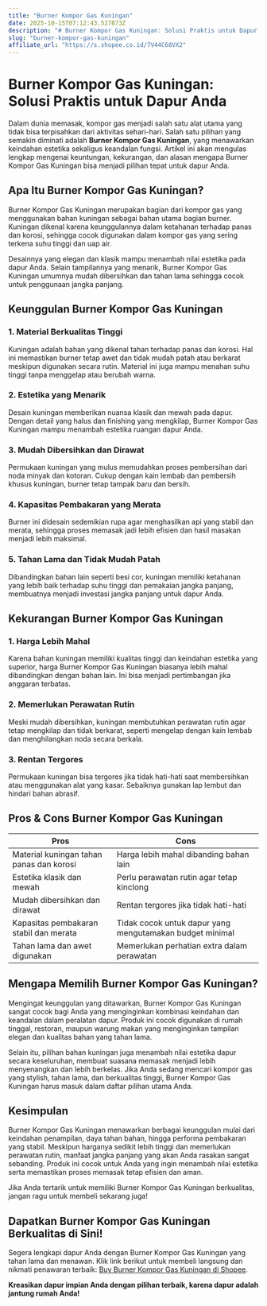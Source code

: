```yaml
---
title: "Burner Kompor Gas Kuningan"
date: 2025-10-15T07:12:43.527873Z
description: "# Burner Kompor Gas Kuningan: Solusi Praktis untuk Dapur Anda..."
slug: "burner-kompor-gas-kuningan"
affiliate_url: "https://s.shopee.co.id/7V44C68VX2"
---
```

# Burner Kompor Gas Kuningan: Solusi Praktis untuk Dapur Anda

Dalam dunia memasak, kompor gas menjadi salah satu alat utama yang tidak bisa terpisahkan dari aktivitas sehari-hari. Salah satu pilihan yang semakin diminati adalah **Burner Kompor Gas Kuningan**, yang menawarkan keindahan estetika sekaligus keandalan fungsi. Artikel ini akan mengulas lengkap mengenai keuntungan, kekurangan, dan alasan mengapa Burner Kompor Gas Kuningan bisa menjadi pilihan tepat untuk dapur Anda.

## Apa Itu Burner Kompor Gas Kuningan?

Burner Kompor Gas Kuningan merupakan bagian dari kompor gas yang menggunakan bahan kuningan sebagai bahan utama bagian burner. Kuningan dikenal karena keunggulannya dalam ketahanan terhadap panas dan korosi, sehingga cocok digunakan dalam kompor gas yang sering terkena suhu tinggi dan uap air.

Desainnya yang elegan dan klasik mampu menambah nilai estetika pada dapur Anda. Selain tampilannya yang menarik, Burner Kompor Gas Kuningan umumnya mudah dibersihkan dan tahan lama sehingga cocok untuk penggunaan jangka panjang.

## Keunggulan Burner Kompor Gas Kuningan

### 1. Material Berkualitas Tinggi

Kuningan adalah bahan yang dikenal tahan terhadap panas dan korosi. Hal ini memastikan burner tetap awet dan tidak mudah patah atau berkarat meskipun digunakan secara rutin. Material ini juga mampu menahan suhu tinggi tanpa menggelap atau berubah warna.

### 2. Estetika yang Menarik

Desain kuningan memberikan nuansa klasik dan mewah pada dapur. Dengan detail yang halus dan finishing yang mengkilap, Burner Kompor Gas Kuningan mampu menambah estetika ruangan dapur Anda.

### 3. Mudah Dibersihkan dan Dirawat

Permukaan kuningan yang mulus memudahkan proses pembersihan dari noda minyak dan kotoran. Cukup dengan kain lembab dan pembersih khusus kuningan, burner tetap tampak baru dan bersih.

### 4. Kapasitas Pembakaran yang Merata

Burner ini didesain sedemikian rupa agar menghasilkan api yang stabil dan merata, sehingga proses memasak jadi lebih efisien dan hasil masakan menjadi lebih maksimal.

### 5. Tahan Lama dan Tidak Mudah Patah

Dibandingkan bahan lain seperti besi cor, kuningan memiliki ketahanan yang lebih baik terhadap suhu tinggi dan pemakaian jangka panjang, membuatnya menjadi investasi jangka panjang untuk dapur Anda.

## Kekurangan Burner Kompor Gas Kuningan

### 1. Harga Lebih Mahal

Karena bahan kuningan memiliki kualitas tinggi dan keindahan estetika yang superior, harga Burner Kompor Gas Kuningan biasanya lebih mahal dibandingkan dengan bahan lain. Ini bisa menjadi pertimbangan jika anggaran terbatas.

### 2. Memerlukan Perawatan Rutin

Meski mudah dibersihkan, kuningan membutuhkan perawatan rutin agar tetap mengkilap dan tidak berkarat, seperti mengelap dengan kain lembab dan menghilangkan noda secara berkala.

### 3. Rentan Tergores

Permukaan kuningan bisa tergores jika tidak hati-hati saat membersihkan atau menggunakan alat yang kasar. Sebaiknya gunakan lap lembut dan hindari bahan abrasif.

## Pros & Cons Burner Kompor Gas Kuningan

| **Pros** | **Cons** |
| --- | --- |
| Material kuningan tahan panas dan korosi | Harga lebih mahal dibanding bahan lain |
| Estetika klasik dan mewah | Perlu perawatan rutin agar tetap kinclong |
| Mudah dibersihkan dan dirawat | Rentan tergores jika tidak hati-hati |
| Kapasitas pembakaran stabil dan merata | Tidak cocok untuk dapur yang mengutamakan budget minimal |
| Tahan lama dan awet digunakan | Memerlukan perhatian extra dalam perawatan |

## Mengapa Memilih Burner Kompor Gas Kuningan?

Mengingat keunggulan yang ditawarkan, Burner Kompor Gas Kuningan sangat cocok bagi Anda yang menginginkan kombinasi keindahan dan keandalan dalam peralatan dapur. Produk ini cocok digunakan di rumah tinggal, restoran, maupun warung makan yang menginginkan tampilan elegan dan kualitas bahan yang tahan lama.

Selain itu, pilihan bahan kuningan juga menambah nilai estetika dapur secara keseluruhan, membuat suasana memasak menjadi lebih menyenangkan dan lebih berkelas. Jika Anda sedang mencari kompor gas yang stylish, tahan lama, dan berkualitas tinggi, Burner Kompor Gas Kuningan harus masuk dalam daftar pilihan utama Anda.

## Kesimpulan

Burner Kompor Gas Kuningan menawarkan berbagai keunggulan mulai dari keindahan penampilan, daya tahan bahan, hingga performa pembakaran yang stabil. Meskipun harganya sedikit lebih tinggi dan memerlukan perawatan rutin, manfaat jangka panjang yang akan Anda rasakan sangat sebanding. Produk ini cocok untuk Anda yang ingin menambah nilai estetika serta memastikan proses memasak tetap efisien dan aman.

Jika Anda tertarik untuk memiliki Burner Kompor Gas Kuningan berkualitas, jangan ragu untuk membeli sekarang juga!

## Dapatkan Burner Kompor Gas Kuningan Berkualitas di Sini!

Segera lengkapi dapur Anda dengan Burner Kompor Gas Kuningan yang tahan lama dan menawan. Klik link berikut untuk membeli langsung dan nikmati penawaran terbaik: [Buy Burner Kompor Gas Kuningan di Shopee](https://s.shopee.co.id/7V44C68VX2).

**Kreasikan dapur impian Anda dengan pilihan terbaik, karena dapur adalah jantung rumah Anda!**